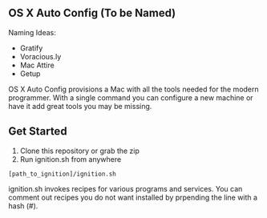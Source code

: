 
## OS X Auto Config (To be Named)
Naming Ideas:
- Gratify
- Voracious.ly 
- Mac Attire
- Getup

OS X Auto Config provisions a Mac with all the tools needed for the modern programmer. With a single command you can configure a new machine or have it add great tools you may be missing.

## Get Started
1. Clone this repository or grab the zip
2. Run ignition.sh from anywhere

````
[path_to_ignition]/ignition.sh 
````

ignition.sh invokes recipes for various programs and services. You can comment out recipes you do not want installed by prpending the line with a hash (#).



